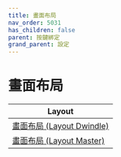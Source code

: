 ```yaml
---
title: 畫面布局
nav_order: 5031
has_children: false
parent: 按鍵綁定
grand_parent: 設定
---
```



# 畫面布局


| Layout |
| --- |
| [畫面布局 (Layout Dwindle)](https://samwhelp.github.io/note-about-ultramarine-hyprland/read/config/keybind/layout/dwindle/layout-control.html) |
| [畫面布局 (Layout Master)](https://samwhelp.github.io/note-about-ultramarine-hyprland/read/config/keybind/layout/master/layout-control.html) |
